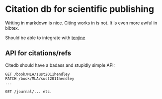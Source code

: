 # Citation db for scientific publishing

Writing in markdown is nice. Citing works in is not. It is even more awful in
bibtex.

Should be able to integrate with [tenjine](./tenjine.md)

## API for citations/refs

Citedb should have a badass and stupidly simple API:

```
GET /book/MLA/sust2011hendley
PATCH /book/MLA/sust2011hendley
...

GET /journal/... etc.
```
